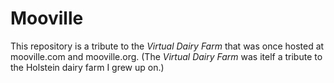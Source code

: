 Mooville
========

This repository is a tribute to the _Virtual Dairy Farm_ that was once hosted 
at mooville.com and mooville.org. (The _Virtual Dairy Farm_ was itelf a 
tribute to the Holstein dairy farm I grew up on.)
